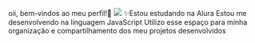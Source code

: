  oii, bem-vindos ao meu perfil!👋
![](https://www.google.com/imgres?q=emoji%20cora%C3%A7%C3%A3o&imgurl=https%3A%2F%2Fw1.pngwing.com%2Fpngs%2F459%2F625%2Fpng-transparent-love-iphone-emoji-emoticon-heart-symbol-smiley-red-valentines-day.png&imgrefurl=https%3A%2F%2Fwww.pngwing.com%2Fpt%2Ffree-png-vsglq&docid=xaptaoNhVkJ84M&tbnid=XZN0xfJQEQ3LCM&vet=12ahUKEwieqJ3M3Z6GAxVUELkGHZR4CocQM3oECFoQAA..i&w=920&h=608&hcb=2&ved=2ahUKEwieqJ3M3Z6GAxVUELkGHZR4CocQM3oECFoQAAlink)
 ✨Estou estudando na Alura
Estou me desenvolvendo na linguagem JavaScript
Utilizo esse espaço para minha organização e compartilhamento dos meu projetos desenvolvidos
